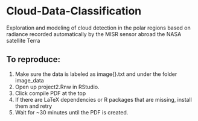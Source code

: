 # Cloud-Data-Classification
Exploration and modeling of cloud detection in the polar regions based on radiance recorded automatically by the MISR sensor abroad the NASA satellite Terra

## To reproduce:
1. Make sure the data is labeled as image{}.txt and under the folder image_data
2. Open up project2.Rnw in RStudio.
3. Click compile PDF at the top
4. If there are LaTeX dependencies or R packages that are missing, install them and retry
5. Wait for ~30 minutes until the PDF is created.
